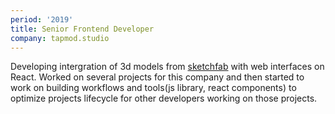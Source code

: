 ```yaml
---
period: '2019'
title: Senior Frontend Developer
company: tapmod.studio
---
```


Developing intergration of 3d models from [sketchfab](https://sketchfab.com/) with web interfaces on React. Worked on several projects for this company and then started to work on building workflows and tools(js library, react components) to optimize projects lifecycle for other developers working on those projects.
